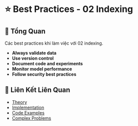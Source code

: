 # ⭐ Best Practices - 02 Indexing

## 🎯 Tổng Quan

Các best practices khi làm việc với 02 indexing.

- **Always validate data**
- **Use version control**
- **Document code and experiments**
- **Monitor model performance**
- **Follow security best practices**

## 🔗 Liên Kết Liên Quan

- [Theory](./THEORY_02_indexing.md)
- [Implementation](./IMPLEMENTATION_02_indexing.md)
- [Code Examples](./CODE_EXAMPLES_02_indexing.md)
- [Complex Problems](./COMPLEX_PROBLEMS.md)
